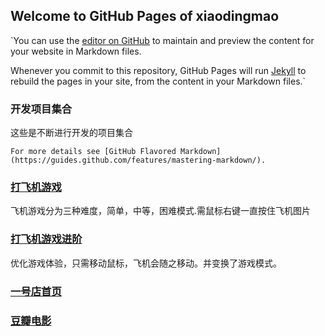 ## Welcome to GitHub Pages of xiaodingmao

`You can use the [editor on GitHub](https://github.com/xiaodingmao/webProject/edit/master/README.md) to maintain and preview the content for your website in Markdown files.

Whenever you commit to this repository, GitHub Pages will run [Jekyll](https://jekyllrb.com/) to rebuild the pages in your site, from the content in your Markdown files.`

### 开发项目集合

这些是不断进行开发的项目集合

`For more details see [GitHub Flavored Markdown](https://guides.github.com/features/mastering-markdown/).`

### [打飞机游戏](https://xiaodingmao.github.io/webProject/打飞机小游戏实现/planeGame.html)

飞机游戏分为三种难度，简单，中等，困难模式.需鼠标右键一直按住飞机图片
### [打飞机游戏进阶](https://xiaodingmao.github.io/webProject/打飞机小游戏实现/index.html)
优化游戏体验，只需移动鼠标，飞机会随之移动。并变换了游戏模式。
### [一号店首页](https://xiaodingmao.github.io/webProject/一号店实战2.0/index.html)
### [豆瓣电影](https://xiaodingmao.github.io/webProject/AJAX的应用实例/豆瓣电影评分.html)
